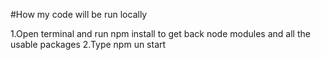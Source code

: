 #How my code will be run locally

1.Open terminal and run npm install to get back node modules and all the usable packages
2.Type npm un start
